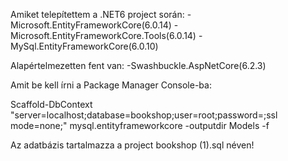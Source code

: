 Amiket telepítettem a .NET6 project során:
-Microsoft.EntityFrameworkCore(6.0.14)
-Microsoft.EntityFrameworkCore.Tools(6.0.14)
-MySql.EntityFrameworkCore(6.0.10)

Alapértelmezetten fent van:
-Swashbuckle.AspNetCore(6.2.3)


Amit be kell írni a Package Manager Console-ba:

Scaffold-DbContext "server=localhost;database=bookshop;user=root;password=;ssl mode=none;" mysql.entityframeworkcore -outputdir Models -f


Az adatbázis tartalmazza a project bookshop (1).sql néven!
